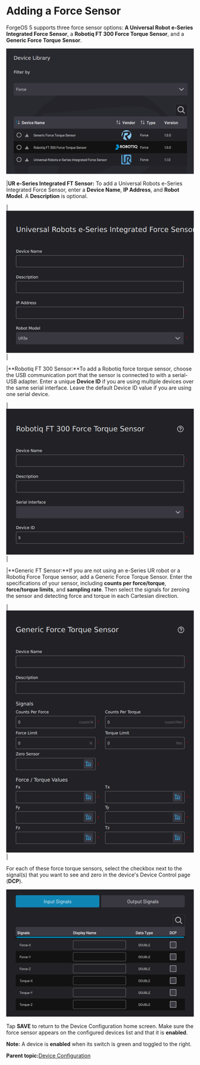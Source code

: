 # Adding a Force Sensor

Forge‍OS 5 supports three force sensor options: **A Universal Robot e-Series Integrated Force Sensor**, a **Robotiq FT 300 Force Torque Sensor**, and a **Generic Force Torque** **Sensor**.

![](../../../_Media/ForgeOS-5-x/Device-Config-App-5-x/Device_lib_filter_force_5.1.png)

|**UR e-Series Integrated FT Sensor:** To add a Universal Robots e-Series Integrated Force Sensor, enter a **Device Name**, **IP Address**, and **Robot Model**. A **Description** is optional.

|![](../../../_Media/ForgeOS-5-x/Device-Config-App-5-x/device_config_force_sensor_UR_5-x.png)|

|**Robotiq FT 300 Sensor:**To add a Robotiq force torque sensor, choose the USB communication port that the sensor is connected to with a serial-USB adapter. Enter a unique **Device ID** if you are using multiple devices over the same serial interface. Leave the default Device ID value if you are using one serial device.

|![](../../../_Media/ForgeOS-5-x/Device-Config-App-5-x/device_config_force_sensor_robotiq_5-x.png)|

|**Generic FT Sensor:**If you are not using an e-Series UR robot or a Robotiq Force Torque sensor, add a Generic Force Torque Sensor. Enter the specifications of your sensor, including **counts per force/torque**, **force/torque limits**, and **sampling rate**. Then select the signals for zeroing the sensor and detecting force and torque in each Cartesian direction.

|![](../../../_Media/ForgeOS-5-x/Device-Config-App-5-x/device_config_force_sensor_generic_5-x.png)|

For each of these force torque sensors, select the checkbox next to the signal\(s\) that you want to see and zero in the device's Device Control page \(**DCP**\).

![](../../../_Media/ForgeOS-5-x/Device-Config-App-5-x/device_config_force_sensor_signals_5-x.png)

Tap **SAVE** to return to the Device Configuration home screen. Make sure the force sensor appears on the configured devices list and that it is ​**enabled**​.

**Note:** A device is **enabled** when its switch is green and toggled to the right.

**Parent topic:**[Device Configuration](../4-Device-Configuration-App/device_configuration.md)

